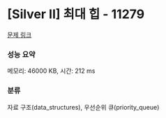 # [Silver II] 최대 힙 - 11279 

[문제 링크](https://www.acmicpc.net/problem/11279) 

### 성능 요약

메모리: 46000 KB, 시간: 212 ms

### 분류

자료 구조(data_structures), 우선순위 큐(priority_queue)

